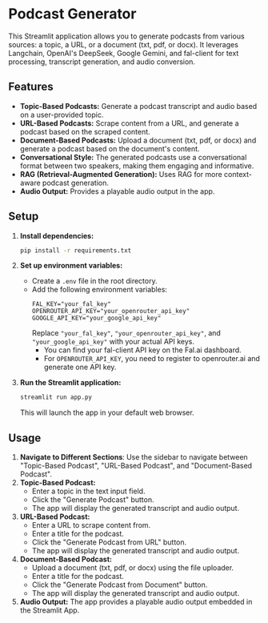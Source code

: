 # Podcast Generator

This Streamlit application allows you to generate podcasts from various sources: a topic, a URL, or a document (txt, pdf, or docx). It leverages Langchain, OpenAI's DeepSeek, Google Gemini, and fal-client for text processing, transcript generation, and audio conversion.

## Features

-   **Topic-Based Podcasts:** Generate a podcast transcript and audio based on a user-provided topic.
-   **URL-Based Podcasts:** Scrape content from a URL, and generate a podcast based on the scraped content.
-   **Document-Based Podcasts:** Upload a document (txt, pdf, or docx) and generate a podcast based on the document's content.
-   **Conversational Style:** The generated podcasts use a conversational format between two speakers, making them engaging and informative.
-   **RAG (Retrieval-Augmented Generation):** Uses RAG for more context-aware podcast generation.
-   **Audio Output:** Provides a playable audio output in the app.


## Setup


1.  **Install dependencies:**
    ```bash
    pip install -r requirements.txt
    ```
2.  **Set up environment variables:**
    -   Create a `.env` file in the root directory.
    -   Add the following environment variables:
        ```
        FAL_KEY="your_fal_key"
        OPENROUTER_API_KEY="your_openrouter_api_key"
        GOOGLE_API_KEY="your_google_api_key"
        ```
        Replace `"your_fal_key"`, `"your_openrouter_api_key"`, and `"your_google_api_key"` with your actual API keys.
        -   You can find your fal-client API key on the Fal.ai dashboard.
        -   For `OPENROUTER_API_KEY`, you need to register to openrouter.ai and generate one API key.
      

3.  **Run the Streamlit application:**
    ```bash
    streamlit run app.py
    ```
    This will launch the app in your default web browser.

## Usage

1.  **Navigate to Different Sections**: Use the sidebar to navigate between "Topic-Based Podcast", "URL-Based Podcast", and "Document-Based Podcast".
2.  **Topic-Based Podcast:**
    -   Enter a topic in the text input field.
    -   Click the "Generate Podcast" button.
    -   The app will display the generated transcript and audio output.
3.  **URL-Based Podcast:**
    -   Enter a URL to scrape content from.
    -   Enter a title for the podcast.
    -   Click the "Generate Podcast from URL" button.
    -   The app will display the generated transcript and audio output.
4.  **Document-Based Podcast:**
    -   Upload a document (txt, pdf, or docx) using the file uploader.
    -   Enter a title for the podcast.
    -   Click the "Generate Podcast from Document" button.
    -   The app will display the generated transcript and audio output.
5.  **Audio Output:**  The app provides a playable audio output embedded in the Streamlit App.

